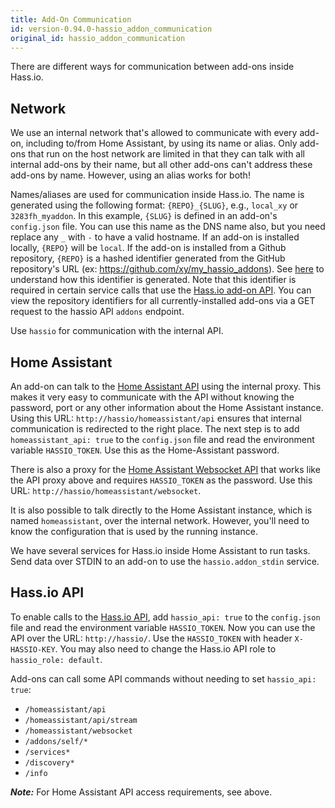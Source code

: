 ```yaml
---
title: Add-On Communication
id: version-0.94.0-hassio_addon_communication
original_id: hassio_addon_communication
---
```


There are different ways for communication between add-ons inside Hass.io.

## Network

We use an internal network that's allowed to communicate with every add-on, including to/from Home Assistant, by using its name or alias. Only add-ons that run on the host network are limited in that they can talk with all internal add-ons by their name, but all other add-ons can't address these add-ons by name. However, using an alias works for both!

Names/aliases are used for communication inside Hass.io.
The name is generated using the following format: `{REPO}_{SLUG}`, e.g., `local_xy` or `3283fh_myaddon`. In this example, `{SLUG}` is defined in an add-on's `config.json` file. You can use this name as the DNS name also, but you need replace any `_` with `-` to have a valid hostname. If an add-on is installed locally, `{REPO}` will be `local`. If the add-on is installed from a Github repository, `{REPO}` is a hashed identifier generated from the GitHub repository's URL (ex: https://github.com/xy/my_hassio_addons). See [here](https://github.com/home-assistant/hassio/blob/587047f9d648b8491dc8eef17dc6777f81938bfd/hassio/addons/utils.py#L17) to understand how this identifier is generated. Note that this identifier is required in certain service calls that use the [Hass.io add-on API][hassio-addon-api]. You can view the repository identifiers for all currently-installed add-ons via a GET request to the hassio API `addons` endpoint.

Use `hassio` for communication with the internal API.

## Home Assistant

An add-on can talk to the [Home Assistant API][hass-api] using the internal proxy. This makes it very easy to communicate with the API without knowing the password, port or any other information about the Home Assistant instance. Using this URL: `http://hassio/homeassistant/api` ensures that internal communication is redirected to the right place. The next step is to add `homeassistant_api: true` to the `config.json` file and read the environment variable `HASSIO_TOKEN`. Use this as the Home-Assistant password.

There is also a proxy for the [Home Assistant Websocket API][hass-websocket] that works like the API proxy above and requires `HASSIO_TOKEN` as the password. Use this URL: `http://hassio/homeassistant/websocket`.

It is also possible to talk directly to the Home Assistant instance, which is named `homeassistant`, over the internal network. However, you'll need to know the configuration that is used by the running instance.

We have several services for Hass.io inside Home Assistant to run tasks. Send data over STDIN to an add-on to use the `hassio.addon_stdin` service.

## Hass.io API

To enable calls to the [Hass.io API][hassio-api], add `hassio_api: true` to the `config.json` file and read the environment variable `HASSIO_TOKEN`. Now you can use the API over the URL: `http://hassio/`. Use the `HASSIO_TOKEN` with header `X-HASSIO-KEY`. You may also need to change the Hass.io API role to `hassio_role: default`.

Add-ons can call some API commands without needing to set `hassio_api: true`:
- `/homeassistant/api`
- `/homeassistant/api/stream`
- `/homeassistant/websocket`
- `/addons/self/*`
- `/services*`
- `/discovery*`
- `/info`

***Note:*** For Home Assistant API access requirements, see above.

[hass-api]: https://www.home-assistant.io/developers/rest_api/
[hass-websocket]: https://www.home-assistant.io/developers/websocket_api/
[hassio-api]: https://github.com/home-assistant/hassio/blob/master/API.md
[hassio-addon-api]: https://github.com/home-assistant/hassio/blob/dev/API.md#restful-for-api-addons
